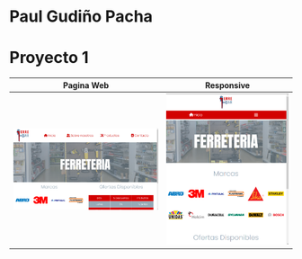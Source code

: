 # Paul Gudiño Pacha
# Proyecto 1
Pagina Web | Responsive
--- | ---
![Inicio](https://github.com/PaulGudino/Repositorio/blob/master/Cpturas%20de%20Proyectos/Inicio.png) |![Inicio_responsive](https://github.com/PaulGudino/Repositorio/blob/master/Cpturas%20de%20Proyectos/Inicio_responsive.png) 

